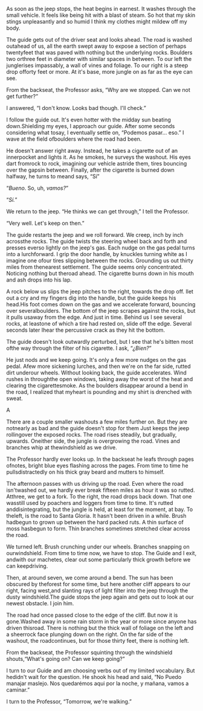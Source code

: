 As soon as the jeep stops, the heat begins in earnest. It washes through the small vehicle. It feels like being hit with a blast of steam. So hot that my skin stings unpleasantly and so humid I think my clothes might mildew off my body.

The guide gets out of the driver seat and looks ahead. The road is washed outahead of us, all the earth swept away to expose a section of perhaps twentyfeet that was paved with nothing but the underlying rocks. Boulders two orthree feet in diameter with similar spaces in between. To our left the junglerises impassably, a wall of vines and foliage. To our right is a steep drop offorty feet or more. At it's base, more jungle on as far as the eye can see.

From the backseat, the Professor asks, “Why are we stopped. Can we not get further?”

I answered, “I don't know. Looks bad though. I'll check.”

I follow the guide out. It's even hotter with the midday sun beating down.Shielding my eyes, I approach our guide. After some seconds considering what tosay, I eventually settle on, “Podemos pasar… eso.” I wave at the field ofboulders where the road had been.

He doesn't answer right away. Instead, he takes a cigarette out of an innerpocket and lights it. As he smokes, he surveys the washout. His eyes dart fromrock to rock, imagining our vehicle astride them, tires bouncing over the gapsin between. Finally, after the cigarette is burned down halfway, he turns to meand says, “Sí”

“*Bueno*. So, uh, *vamos?*”

“*Sí.*”

We return to the jeep. “He thinks we can get through,” I tell the Professor.

“Very well. Let's keep on then.”

The guide restarts the jeep and we roll forward. We creep, inch by inch acrossthe rocks. The guide twists the steering wheel back and forth and presses everso lightly on the jeep's gas. Each nudge on the gas pedal turns into a lurchforward. I grip the door handle, by knuckles turning white as I imagine one ofour tires slipping between the rocks. Grounding us out thirty miles from thenearest settlement. The guide seems only concentrated. Noticing nothing but theroad ahead. The cigarette burns down in his mouth and ash drops into his lap.

A rock below us slips the jeep pitches to the right, towards the drop off. Ilet out a cry and my fingers dig into the handle, but the guide keeps his head.His foot comes down on the gas and we accelerate forward, bouncing over severalboulders. The bottom of the jeep scrapes against the rocks, but it pulls usaway from the edge. And just in time. Behind us I see several rocks, at leastone of which a tire had rested on, slide off the edge. Several seconds later Ihear the percussive crack as they hit the bottom.

The guide doesn't look outwardly perturbed, but I see that he's bitten most ofthe way through the filter of his cigarette. I ask, “*¿Bien?*”

He just nods and we keep going. It's only a few more nudges on the gas pedal. Afew more sickening lurches, and then we're on the far side, rutted dirt underour wheels. Without looking back, the guide accelerates. Wind rushes in throughthe open windows, taking away the worst of the heat and clearing the cigarettesmoke. As the boulders disappear around a bend in the road, I realized that myheart is pounding and my shirt is drenched with sweat.

<p class="mayan">A</p>

There are a couple smaller washouts a few miles further on. But they are notnearly as bad and the guide doesn't stop for them Just keeps the jeep rollingover the exposed rocks. The road rises steadily, but gradually, upwards. Oneither side, the jungle is overgrowing the road. Vines and branches whip at thewindshield as we drive.

The Professor hardly ever looks up. In the backseat he leafs through pages ofnotes, bright blue eyes flashing across the pages. From time to time he pullsdistractedly on his thick gray beard and mutters to himself.

The afternoon passes with us driving up the road. Even where the road isn'twashed out, we hardly ever break fifteen miles as hour it was so rutted. Atthree, we get to a fork. To the right, the road drops back down. That one wasstill used by poachers and loggers from time to time. It's rutted anddisintegrating, but the jungle is held, at least for the moment, at bay. To theleft, is the road to Santa Gloria. It hasn't been driven in a while. Brush hadbegun to grown up between the hard packed ruts. A thin surface of moss hasbegun to form. Thin branches sometimes stretched clear across the road.

We turned left. Brush crunching under our wheels. Branches snapping on ourwindshield. From time to time now, we have to stop. The Guide and I exit, andwith our machetes, clear out some particularly thick growth before we can keepdriving.

Then, at around seven, we come around a bend. The sun has been obscured by theforest for some time, but here another cliff appears to our right, facing west,and slanting rays of light filter into the jeep through the dusty windshield.The guide stops the jeep again and gets out to look at our newest obstacle. I join him.

The road had once passed close to the edge of the cliff. But now it is gone.Washed away in some rain storm in the year or more since anyone has driven thisroad. There is nothing but the thick wall of foliage on the left and a sheerrock face plunging down on the right. On the far side of the washout, the roadcontinues, but for those thirty feet, there is nothing left.

From the backseat, the Professor squinting through the windshield shouts,“What's going on? Can we keep going?”

I turn to our Guide and am choosing verbs out of my limited vocabulary. But hedidn't wait for the question. He shook his head and said, “No Puedo manajar maslejo. Nos quedarémos aqui por la noche, y mañana, vamos a caminar.”

I turn to the Professor, “Tomorrow, we're walking.”